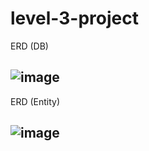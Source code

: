 ﻿# level-3-project

ERD (DB)

![image](https://github.com/teamwork-level3-assignment/level-3-project/assets/96398475/f4faa81e-0b43-4636-8c48-df58ade90056)
---
ERD (Entity)

![image](https://github.com/teamwork-level3-assignment/level-3-project/assets/96398475/e7f02a6d-33ba-420d-9023-ebcc6e74e0c5)
---
